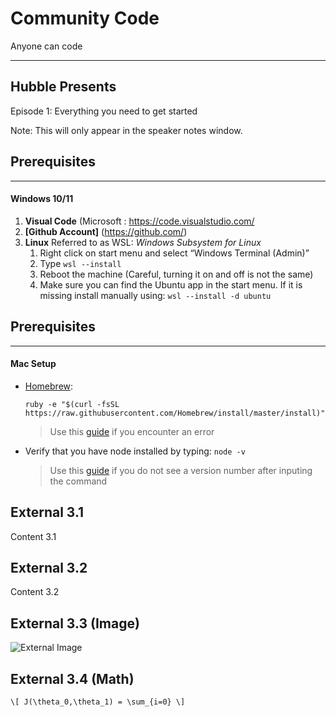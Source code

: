 # Community Code

Anyone can code

---
## Hubble Presents

Episode 1: Everything you need to get started

Note: This will only appear in the speaker notes window.



## Prerequisites

---

#### Windows 10/11

1. **Visual Code** (Microsoft : https://code.visualstudio.com/
2. **[Github Account]** (https://github.com/)
3. **Linux** Referred to as WSL: *Windows Subsystem for Linux*
   1. Right click on start menu and select “Windows Terminal (Admin)”
   2. Type `wsl --install`
   3. Reboot the machine (Careful, turning it on and off is not the same)
   4. Make sure you can find the Ubuntu app in the start menu. If it is missing install manually using: `wsl --install -d ubuntu`
   



## Prerequisites

---

#### Mac Setup

- [Homebrew](https://treehouse.github.io/installation-guides/mac/homebrew):
  
    `ruby -e "$(curl -fsSL https://raw.githubusercontent.com/Homebrew/install/master/install)"`
    > Use this [guide](https://dev.to/nickgarfield/how-to-install-solana-dev-tools-on-an-m1-mac-kfn) if you encounter an error

- Verify that you have node installed by typing: `node -v`
    > Use this [guide](https://tecadmin.net/install-nvm-macos-with-homebrew/) if you do not see a version number after inputing the command


## External 3.1

Content 3.1


## External 3.2

Content 3.2


## External 3.3 (Image)

![External Image](https://s3.amazonaws.com/static.slid.es/logo/v2/slides-symbol-512x512.png)


## External 3.4 (Math)

`\[ J(\theta_0,\theta_1) = \sum_{i=0} \]`
